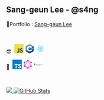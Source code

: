 ## Sang-geun Lee - @s4ng

🔗Portfolio : [Sang-geun Lee](https://www.notion.so/Sang-geun-Lee-c84b58fb08cd43bc8062a3fd332fc461)

</br>

<p align="">
😎&nbsp;
<code><img height="25" src="https://raw.githubusercontent.com/github/explore/80688e429a7d4ef2fca1e82350fe8e3517d3494d/topics/javascript/javascript.png"></code>
<code><img height="25" src="https://raw.githubusercontent.com/github/explore/80688e429a7d4ef2fca1e82350fe8e3517d3494d/topics/cpp/cpp.png"></code>
<code><img height="25" src="https://raw.githubusercontent.com/github/explore/80688e429a7d4ef2fca1e82350fe8e3517d3494d/topics/react/react.png"></code>
</p>

<p align="">
🧐&nbsp;
<code><img height="25" src="https://raw.githubusercontent.com/github/explore/80688e429a7d4ef2fca1e82350fe8e3517d3494d/topics/typescript/typescript.png"></code>
<code><img height="25" src="https://raw.githubusercontent.com/github/explore/5c058a388828bb5fde0bcafd4bc867b5bb3f26f3/topics/graphql/graphql.png"></code>
<code><img height="25" src="https://raw.githubusercontent.com/github/explore/80688e429a7d4ef2fca1e82350fe8e3517d3494d/topics/mongodb/mongodb.png"></code>
</p>

</br>

<p align="">
<a href="https://github.com/s4ng/s4ng">
  <img src="https://github-readme-stats.vercel.app/api/top-langs/?username=s4ng&hide=html" />
</a>
<a href="https://github.com/s4ng/s4ng">
  <img src="https://github-readme-stats.vercel.app/api?username=s4ng&show_icons=true&line_height=32&count_private=true&hide=contribs" alt="GitHub Stats" />
</a>
</p>

<!--
**s4ng/s4ng** is a ✨ _special_ ✨ repository because its `README.md` (this file) appears on your GitHub profile.

Here are some ideas to get you started:

- 🔭 I’m currently working on ...
- 🌱 I’m currently learning ...
- 👯 I’m looking to collaborate on ...
- 🤔 I’m looking for help with ...
- 💬 Ask me about ...
- 📫 How to reach me: ...
- 😄 Pronouns: ...
- ⚡ Fun fact: ...
-->
